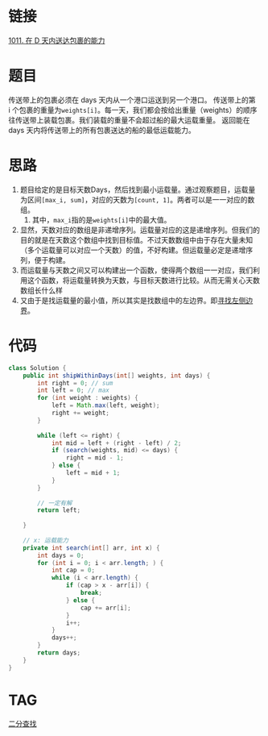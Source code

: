 # 链接

[1011. 在 D 天内送达包裹的能力](https://leetcode.cn/problems/capacity-to-ship-packages-within-d-days/)
# 题目

传送带上的包裹必须在 days 天内从一个港口运送到另一个港口。
传送带上的第 i 个包裹的重量为`weights[i]`。每一天，我们都会按给出重量（weights）的顺序往传送带上装载包裹。我们装载的重量不会超过船的最大运载重量。
返回能在 days 天内将传送带上的所有包裹送达的船的最低运载能力。

# 思路

1. 题目给定的是目标天数Days，然后找到最小运载量。通过观察题目，运载量为区间`[max_i, sum]`，对应的天数为`[count, 1]`。两者可以是一一对应的数组。
	1. 其中，`max_i`指的是`weights[i]`中的最大值。
2. 显然，天数对应的数组是非递增序列。运载量对应的这是递增序列。但我们的目的就是在天数这个数组中找到目标值。不过天数数组中由于存在大量未知（多个运载量可以对应一个天数）的值，不好构建。但运载量必定是递增序列，便于构建。
3. 而运载量与天数之间又可以构建出一个函数，使得两个数组一一对应，我们利用这个函数，将运载量转换为天数，与目标天数进行比较。从而无需关心天数数组长什么样
4. 又由于是找运载量的最小值，所以其实是找数组中的左边界。即[寻找左侧边界](leetcode/labuladong/相关算法/数组算法/二分查找.md#寻找左侧边界)。
# 代码

```java
class Solution {  
    public int shipWithinDays(int[] weights, int days) {  
        int right = 0; // sum  
        int left = 0; // max  
        for (int weight : weights) {  
            left = Math.max(left, weight);  
            right += weight;  
        }  
  
        while (left <= right) {  
            int mid = left + (right - left) / 2;  
            if (search(weights, mid) <= days) {  
                right = mid - 1;  
            } else {  
                left = mid + 1;  
            }  
        }  
  
        // 一定有解  
        return left;  
  
    }  
  
    // x: 运载能力  
    private int search(int[] arr, int x) {  
        int days = 0;  
        for (int i = 0; i < arr.length; ) {  
            int cap = 0;  
            while (i < arr.length) {  
                if (cap > x - arr[i]) {  
                    break;  
                } else {  
                    cap += arr[i];  
                }  
                i++;  
            }  
            days++;  
        }  
        return days;  
    }  
}
```

# TAG
[二分查找](leetcode/labuladong/相关算法/数组算法/二分查找.md)
